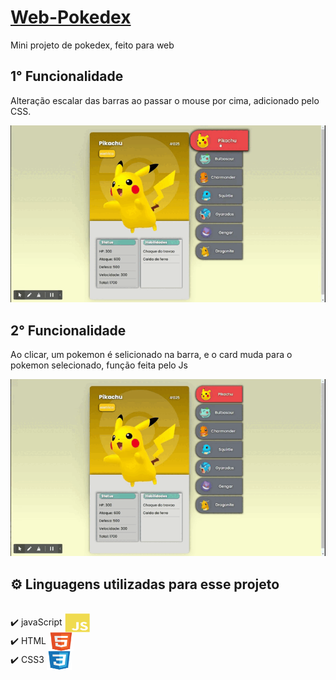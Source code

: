 # <a href="https://lucasfeh.github.io/Web-Pokedex/" target="blank">Web-Pokedex</a> 

Mini projeto de pokedex, feito para web

## 1° Funcionalidade
Alteração escalar das barras ao passar o mouse por cima, adicionado pelo CSS.

![Escalonamento das barras](https://github.com/LucasFeh/Web-Pokedex/blob/main/Pok%C3%A9dex.gif)

## 2° Funcionalidade
Ao clicar, um pokemon é selicionado na barra, e o card muda para o pokemon selecionado, função feita pelo Js

![Seleção de pokemon](https://github.com/LucasFeh/Web-Pokedex/blob/main/Pok%C3%A9dex%20sele%C3%A7%C3%A3o%20de%20pokemon.gif)

## ⚙️ Linguagens utilizadas para esse projeto

<div style="display: inline_block"><br>
✔️ javaScript <img align="center" alt="Js" height="30" width="40" src="https://raw.githubusercontent.com/devicons/devicon/master/icons/javascript/javascript-plain.svg"><br>
✔️ HTML <img align="center" alt="HTML" height="30" width="40" src="https://raw.githubusercontent.com/devicons/devicon/master/icons/html5/html5-original.svg"><br>
✔️ CSS3 <img align="center" alt="CSS" height="30" width="40" src="https://raw.githubusercontent.com/devicons/devicon/master/icons/css3/css3-original.svg">
  
</div>
